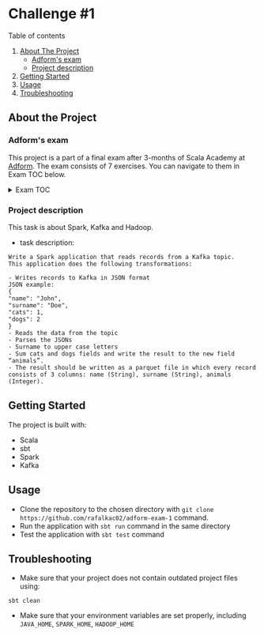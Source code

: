 # Challenge #1

Table of contents
1. [About The Project](#about-the-project)
    - [Adform's exam](#adforms-exam)
    - [Project description](#project-description)
2. [Getting Started](#getting-started)
3. [Usage](#usage)
4. [Troubleshooting](#troubleshooting)


## About the Project

### Adform's exam
This project is a part of a final exam after 3-months of Scala Academy at [Adform](https://site.adform.com/). The exam consists of 7 exercises. You can navigate to them in Exam TOC below.

<details>
  <summary>Exam TOC</summary>

1. [Challenge #1](https://github.com/rafalkac02/adform-exam-1)
2. [Challenge #2](https://github.com/rafalkac02/adform-exam-2)
3. [Challenge #3](https://github.com/rafalkac02/adform-exam-3)
4. [Challenge #4](https://github.com/rafalkac02/adform-exam-4)
5. [Challenge #5](https://github.com/rafalkac02/adform-exam-5)
6. [Challenge #6](https://github.com/rafalkac02/adform-exam-6)
7. [Challenge #7](https://github.com/rafalkac02/adform-exam-7)
</details>

### Project description
This task is about Spark, Kafka and Hadoop.

- task description:

```text
Write a Spark application that reads records from a Kafka topic.
This application does the following transformations:

- Writes records to Kafka in JSON format
JSON example:
{
"name": "John",
"surname": "Doe",
"cats": 1,
"dogs": 2
}
- Reads the data from the topic
- Parses the JSONs
- Surname to upper case letters
- Sum cats and dogs fields and write the result to the new field “animals”.
- The result should be written as a parquet file in which every record consists of 3 columns: name (String), surname (String), animals (Integer).

```

## Getting Started
The project is built with:
- Scala
- sbt
- Spark
- Kafka

## Usage
- Clone the repository to the chosen directory with `git clone https://github.com/rafalkac02/adform-exam-1` command.
- Run the application with `sbt run` command in the same directory
- Test the application with `sbt test` command


## Troubleshooting
- Make sure that your project does not contain outdated project files using:
```
sbt clean
```
- Make sure that your environment variables are set properly, including `JAVA_HOME`, `SPARK_HOME`, `HADOOP_HOME`

